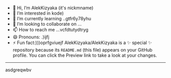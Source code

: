 - 👋 Hi, I’m AlekKizyaka (it's nickmname)
- 👀 I’m interested in kode)
- 🌱 I’m currently learning ..gtfr6y78yhu
- 💞️ I’m looking to collaborate on ...
- 📫 How to reach me ...vcfdtutydtryg
- 😄 Pronouns: .)ijfj
- ⚡ Fun fact:)))oprfgviuejf
AlekKizyaka/AlekKizyaka is a ✨ special ✨ repository because its `README.md` (this file) appears on your GitHub profile.
You can click the Preview link to take a look at your changes.
---
asdgreqwbv
